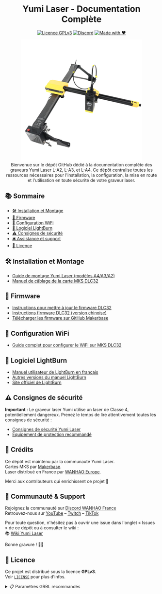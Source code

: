 <div align="center">

# Yumi Laser - Documentation Complète

[![Licence GPLv3](https://img.shields.io/badge/license-GPLv3-blue)](LICENSE)
[![Discord](https://img.shields.io/badge/Discord-Wanhao_France-7289DA?logo=discord&logoColor=white)](https://discord.gg/wanhao-france-886729543908458506)
[![Made with ❤️](https://img.shields.io/badge/made%20with-%E2%9D%A4-red)](https://github.com/qnexo/yumi-laser)

<img src="images/yumi-laser.png" width="400">

</div>
<div align="center"> 
Bienvenue sur le dépôt GitHub dédié à la documentation complète des graveurs Yumi Laser L-A2, L-A3, et L-A4.  
Ce dépôt centralise toutes les ressources nécessaires pour l'installation, la configuration, la mise en route et l'utilisation en toute sécurité de votre graveur laser.

</div>

## 📚 Sommaire
- [🛠️ Installation et Montage](#️installation-et-montage)
- [🚀 Firmware](#firmware)
- [📶 Configuration WiFi](#configuration-wifi)
- [📐 Logiciel LightBurn](#logiciel-lightburn)
- [⚠️ Consignes de sécurité](#consignes-de-sécurité)
- [🛎️ Assistance et support](#assistance-et-support)
- [📜 Licence](#licence)



## 🛠️ Installation et Montage

- [Guide de montage Yumi Laser (modèles A4/A3/A2)](docs/yumi-laser-l-a4-a3-montage.pdf)
- [Manuel de câblage de la carte MKS DLC32](docs/DLC32-wiring-manual.pdf)

## 🚀 Firmware

- [Instructions pour mettre à jour le firmware DLC32](docs/DLC32-Firmware-Programming-Instructions.pdf)
- [Instructions firmware DLC32 (version chinoise)](docs/DLC32烧录说明V1.0.pdf)
- [Télécharger les firmware sur GitHub Makerbase](https://github.com/makerbase-mks/MKS-DLC32)

## 📶 Configuration WiFi

- [Guide complet pour configurer le WiFi sur MKS DLC32](docs/Configuration_WiFi3.pdf)

## 📐 Logiciel LightBurn

- [Manuel utilisateur de LightBurn en français](docs/Manuel-LightBurn-FR-V02.pdf)
- [Autres versions du manuel LightBurn](docs/)
- [Site officiel de LightBurn](https://lightburnsoftware.com/)

## ⚠️ Consignes de sécurité

**Important** : Le graveur laser Yumi utilise un laser de Classe 4, potentiellement dangereux. Prenez le temps de lire attentivement toutes les consignes de sécurité :

- [Consignes de sécurité Yumi Laser](docs/Safety-Guidelines.pdf)
- [Équipement de protection recommandé](https://www.apinex.com/det/lunettes-protection-laser.html)

## 🤝 Crédits

Ce dépôt est maintenu par la communauté Yumi Laser.  
Cartes MKS par [Makerbase](https://github.com/makerbase-mks).  
Laser distribué en France par [WANHAO Europe](https://wanhao-europe.com).

Merci aux contributeurs qui enrichissent ce projet 🙏

## 🤝 Communauté & Support

Rejoignez la communauté sur [Discord WANHAO France](https://discord.gg/wanhao-france-886729543908458506)  
Retrouvez-nous sur [YouTube](https://www.youtube.com/@WANHAOFRANCE) – [Twitch](http://twitch.tv/wanhaofrance) – [TikTok](https://www.tiktok.com/@wanhaofrance)

Pour toute question, n'hésitez pas à ouvrir une issue dans l'onglet « Issues » de ce dépôt ou à consulter le wiki :  
📚 [Wiki Yumi Laser](https://wiki.yumi-lab.com/)

Bonne gravure ! 🚀✨

## 📜 Licence

Ce projet est distribué sous la licence **GPLv3**.  
Voir [`LICENSE`](LICENSE) pour plus d'infos.

<details>
<summary>📋 Paramètres GRBL recommandés</summary>

```bash
$130=285 ; Axe X (mm)
$131=272 ; Axe Y (mm)
$30=1000 ; Puissance PWM max
$32=1    ; Mode laser activé

